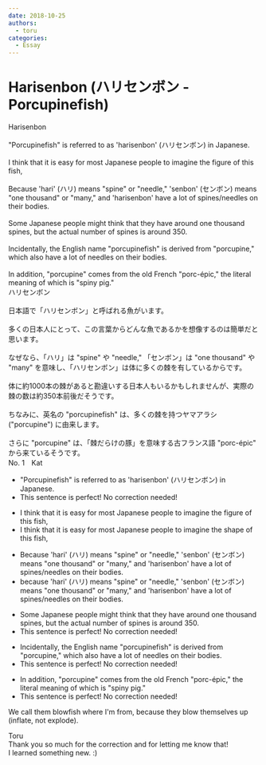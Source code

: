 ```yaml
---
date: 2018-10-25
authors:
  - toru
categories:
  - Essay
---
```


<h1 id="subject_show">Harisenbon (ハリセンボン - Porcupinefish)</h1>
<div class="date" hidden>Oct 25, 2018 14:30</div>
<div id="post"><div id="body_show_ori">
Harisenbon<br/><br/>"Porcupinefish" is referred to as 'harisenbon' (ハリセンボン) in Japanese.<br/><br/>I think that it is easy for most Japanese people to imagine the figure of this fish,<br/><br/>Because 'hari' (ハリ) means "spine" or "needle," 'senbon' (センボン) means "one thousand" or "many," and 'harisenbon' have a lot of spines/needles on their bodies.<br/><br/>Some Japanese people might think that they have around one thousand spines, but the actual number of spines is around 350.<br/><br/>Incidentally, the English name "porcupinefish" is derived from "porcupine," which also have a lot of needles on their bodies.<br/><br/>In addition, "porcupine" comes from the old French "porc-épic," the literal meaning of which is "spiny pig."
</div></div>

<!-- more -->

<div id="post_ja"><div id="body_show_mo">
ハリセンボン<br/><br/>日本語で「ハリセンボン」と呼ばれる魚がいます。<br/><br/>多くの日本人にとって、この言葉からどんな魚であるかを想像するのは簡単だと思います。<br/><br/>なぜなら、「ハリ」は "spine" や "needle," 「センボン」は "one thousand" や "many" を意味し、「ハリセンボン」は体に多くの棘を有しているからです。<br/><br/>体に約1000本の棘があると勘違いする日本人もいるかもしれませんが、実際の棘の数は約350本前後だそうです。<br/><br/>ちなみに、英名の "porcupinefish" は、多くの棘を持つヤマアラシ ("porcupine") に由来します。<br/><br/>さらに "porcupine" は、「棘だらけの豚」を意味する古フランス語 "porc-épic" から来ているそうです。
</div></div>
<div id="block"><div class="first_name"> No. 1　<span class="just_name">Kat</span></div><div id="block2">
<ul class="correction_field">
<li class="incorrect">"Porcupinefish" is referred to as 'harisenbon' (ハリセンボン) in Japanese.</li>
<li class="corrected perfect">This sentence is perfect! No correction needed!</li>
</ul>
<ul class="correction_field">
<li class="incorrect">I think that it is easy for most Japanese people to imagine the figure of this fish,</li>
<li class="corrected correct">
I think that it is easy for most Japanese people to imagine the <span class="f_blue">shape</span> of this fish,
</li>
</ul>
<ul class="correction_field">
<li class="incorrect">Because 'hari' (ハリ) means "spine" or "needle," 'senbon' (センボン) means "one thousand" or "many," and 'harisenbon' have a lot of spines/needles on their bodies.</li>
<li class="corrected correct">
<span class="f_blue">b</span>ecause 'hari' (ハリ) means "spine" or "needle," 'senbon' (センボン) means "one thousand" or "many," and 'harisenbon' have a lot of spines/needles on their bodies.
</li>
</ul>
<ul class="correction_field">
<li class="incorrect">Some Japanese people might think that they have around one thousand spines, but the actual number of spines is around 350.</li>
<li class="corrected perfect">This sentence is perfect! No correction needed!</li>
</ul>
<ul class="correction_field">
<li class="incorrect">Incidentally, the English name "porcupinefish" is derived from "porcupine," which also have a lot of needles on their bodies.</li>
<li class="corrected perfect">This sentence is perfect! No correction needed!</li>
</ul>
<ul class="correction_field">
<li class="incorrect">In addition, "porcupine" comes from the old French "porc-épic," the literal meaning of which is "spiny pig."</li>
<li class="corrected perfect">This sentence is perfect! No correction needed!</li>
</ul>
<p class="comment_small">
 We call them blowfish where I'm from, because they blow themselves up (inflate, not explode).
</p>

</div><div class="name"><span class="just_name">Toru</span><br>
Thank you so much for the correction and for letting me know that!<br/>I learned something new. :)
</div>
</div>
